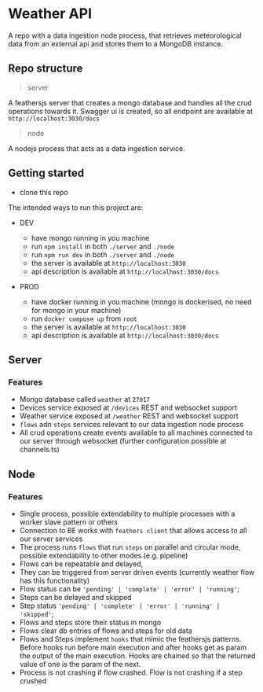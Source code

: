 # Weather API

A repo with a data ingestion node process, that retrieves meteorological data from an external api and stores them to a MongoDB instance.

## Repo structure
> server

A feathersjs server that creates a mongo database and handles all the crud operations towards it.
Swagger ui is created, so all endpoint are available at `http://localhost:3030/docs`

> node

A nodejs process that acts as a data ingestion service.


## Getting started
- clone this repo

The intended ways to run this project are:
- DEV
  - have mongo running in you machine
  - run `npm install` in both `./server` and `./node`
  - run `npm run dev` in both `./server` and `./node`
  - the server is available at `http://localhost:3030`
  - api description is available at `http://localhost:3030/docs`

- PROD
  - have docker running in you machine (mongo is dockerised, no need for mongo in your machine)
  - run `docker compose up` from `root`
  - the server is available at `http://localhost:3030`
  - api description is available at `http://localhost:3030/docs`

## Server

### Features
  - Mongo database called `weather` at `27017`
  - Devices service exposed at `/devices` REST and websocket support
  - Weather service exposed at `/weather` REST and websocket support
  - `flows` adn `steps` services relevant to our data ingestion node process
  - All crud operations create events available to all machines connected to our server through websocket (further configuration possible at channels.ts)

## Node

### Features
  - Single process, possible extendability to multiple processes with a worker slave pattern or others
  - Connection to BE works with `feathers client` that allows access to all our server services
  - The process runs `flows` that run `steps` on parallel and circular mode, possible extendability to other modes (e.g. pipeline)
  - Flows can be repeatable and delayed,
  - They can be triggered from server driven events (currently weather flow has this functionality)
  - Flow status can be `'pending' | 'complete' | 'error' | 'running'`;
  - Steps can be delayed and skipped
  - Step status `'pending' | 'complete' | 'error' | 'running' | 'skipped'`;
  - Flows and steps store their status in mongo
  - Flows clear db entries of flows and steps for old data
  - Flows and Steps implement `hooks` that mimic the feathersjs patterns. Before hooks run before main execution and after hooks get as param the output of the main execution. Hooks are chained so that the returned value of one is the param of the next.
  - Process is not crashing if flow crashed. Flow is not crashing if a step crushed

